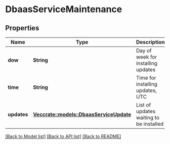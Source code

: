 # DbaasServiceMaintenance

## Properties

Name | Type | Description | Notes
------------ | ------------- | ------------- | -------------
**dow** | **String** | Day of week for installing updates | 
**time** | **String** | Time for installing updates, UTC | 
**updates** | [**Vec<crate::models::DbaasServiceUpdate>**](dbaas-service-update.md) | List of updates waiting to be installed | 

[[Back to Model list]](../README.md#documentation-for-models) [[Back to API list]](../README.md#documentation-for-api-endpoints) [[Back to README]](../README.md)


